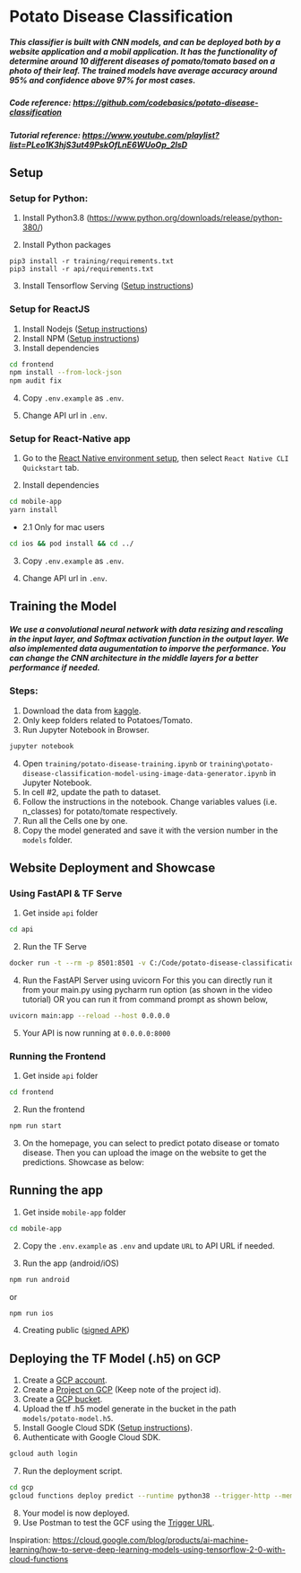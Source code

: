 # Potato Disease Classification

##### This classifier is built with CNN models, and can be deployed both by a website application and a mobil application. It has the functionality of determine around 10 different diseases of pomato/tomato based on a photo of their leaf. The trained models have average accuracy around 95% and confidence above 97% for most cases. 

##### Code reference: https://github.com/codebasics/potato-disease-classification
##### Tutorial reference: https://www.youtube.com/playlist?list=PLeo1K3hjS3ut49PskOfLnE6WUoOp_2lsD

## Setup

### Setup for Python:

1. Install Python3.8 (https://www.python.org/downloads/release/python-380/)

2. Install Python packages

```
pip3 install -r training/requirements.txt
pip3 install -r api/requirements.txt
```

3. Install Tensorflow Serving ([Setup instructions](https://www.tensorflow.org/tfx/serving/setup))

### Setup for ReactJS

1. Install Nodejs ([Setup instructions](https://nodejs.org/en/download/package-manager/))
2. Install NPM ([Setup instructions](https://www.npmjs.com/get-npm))
3. Install dependencies

```bash
cd frontend
npm install --from-lock-json
npm audit fix
```

4. Copy `.env.example` as `.env`.

5. Change API url in `.env`.

### Setup for React-Native app

1. Go to the [React Native environment setup](https://reactnative.dev/docs/environment-setup), then select `React Native CLI Quickstart` tab.  

2. Install dependencies

```bash
cd mobile-app
yarn install
```

  - 2.1 Only for mac users
```bash
cd ios && pod install && cd ../
```

3. Copy `.env.example` as `.env`.

4. Change API url in `.env`.

## Training the Model 

##### We use a convolutional neural network with data resizing and rescaling in the input layer, and Softmax activation function in the output layer. We also implemented data augumentation to imporve the performance. You can change the CNN architecture in the middle layers for a better performance if needed.
### Steps:

1. Download the data from [kaggle](https://www.kaggle.com/arjuntejaswi/plant-village).
2. Only keep folders related to Potatoes/Tomato.
3. Run Jupyter Notebook in Browser.

```bash
jupyter notebook
```

4. Open `training/potato-disease-training.ipynb` or `training\potato-disease-classification-model-using-image-data-generator.ipynb` in Jupyter Notebook.
5. In cell #2, update the path to dataset. 
6. Follow the instructions in the notebook. Change variables values (i.e. n_classes) for potato/tomate respectively.
7. Run all the Cells one by one.
8. Copy the model generated and save it with the version number in the `models` folder.

## Website Deployment and Showcase

### Using FastAPI & TF Serve

1. Get inside `api` folder

```bash
cd api
```

2. Run the TF Serve 

```bash
docker run -t --rm -p 8501:8501 -v C:/Code/potato-disease-classification:/potato-disease-classification tensorflow/serving --rest_api_port=8501 --model_config_file=/potato-disease-classification/model.config.a
```

4. Run the FastAPI Server using uvicorn
   For this you can directly run it from your main.py using pycharm run option (as shown in the video tutorial)
   OR you can run it from command prompt as shown below,

```bash
uvicorn main:app --reload --host 0.0.0.0
```

5. Your API is now running at `0.0.0.0:8000`

### Running the Frontend

1. Get inside `api` folder

```bash
cd frontend
```
2. Run the frontend

```bash
npm run start
```

3. On the homepage, you can select to predict potato disease or tomato disease. Then you can upload the image on the website to get the predictions. Showcase as below:



## Running the app

1. Get inside `mobile-app` folder

```bash
cd mobile-app
```

2. Copy the `.env.example` as `.env` and update `URL` to API URL if needed.

3. Run the app (android/iOS)

```bash
npm run android
```

or

```bash
npm run ios
```

4. Creating public ([signed APK](https://reactnative.dev/docs/signed-apk-android))


## Deploying the TF Model (.h5) on GCP

1. Create a [GCP account](https://console.cloud.google.com/freetrial/signup/tos?_ga=2.25841725.1677013893.1627213171-706917375.1627193643&_gac=1.124122488.1627227734.Cj0KCQjwl_SHBhCQARIsAFIFRVVUZFV7wUg-DVxSlsnlIwSGWxib-owC-s9k6rjWVaF4y7kp1aUv5eQaAj2kEALw_wcB).
2. Create a [Project on GCP](https://cloud.google.com/appengine/docs/standard/nodejs/building-app/creating-project) (Keep note of the project id).
3. Create a [GCP bucket](https://console.cloud.google.com/storage/browser/).
4. Upload the tf .h5 model generate in the bucket in the path `models/potato-model.h5`.
5. Install Google Cloud SDK ([Setup instructions](https://cloud.google.com/sdk/docs/quickstarts)).
6. Authenticate with Google Cloud SDK.

```bash
gcloud auth login
```

7. Run the deployment script.

```bash
cd gcp
gcloud functions deploy predict --runtime python38 --trigger-http --memory 512 --project project_id
```

8. Your model is now deployed.
9. Use Postman to test the GCF using the [Trigger URL](https://cloud.google.com/functions/docs/calling/http).

Inspiration: https://cloud.google.com/blog/products/ai-machine-learning/how-to-serve-deep-learning-models-using-tensorflow-2-0-with-cloud-functions

